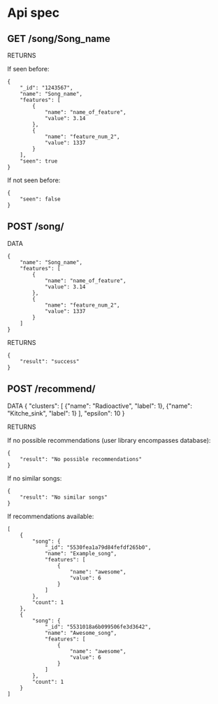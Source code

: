Api spec
========

GET /song/Song_name
-------------------
RETURNS
	
If seen before:

	{
		"_id": "1243567",
		"name": "Song_name",
		"features": [
			{
				"name": "name_of_feature",
				"value": 3.14
			},
			{
				"name": "feature_num_2",
				"value": 1337
			}
		],
		"seen": true
	}

If not seen before:

	{
		"seen": false
	}

POST /song/
-----------
DATA

	{
		"name": "Song_name",
		"features": [
			{
				"name": "name_of_feature",
				"value": 3.14
			},
			{
				"name": "feature_num_2",
				"value": 1337
			}
		]
	}

RETURNS

	{
		"result": "success"
	}

POST /recommend/
----------------
DATA
	{
		"clusters": [
			{"name": "Radioactive", "label": 1},
			{"name": "Kitche_sink", "label": 1}
		],
		"epsilon": 10
	}

RETURNS

If no possible recommendations (user library encompasses database):

	{
		"result": "No possible recommendations"
	}

If no similar songs:

	{
		"result": "No similar songs"
	}

If recommendations available:

	[
	    {
	        "song": {
	            "_id": "5530fea1a79d84fefdf265b0",
	            "name": "Example_song",
	            "features": [
	                {
	                    "name": "awesome",
	                    "value": 6
	                }
	            ]
	        },
	        "count": 1
	    },
	    {
	        "song": {
	            "_id": "5531018a6b099506fe3d3642",
	            "name": "Awesome_song",
	            "features": [
	                {
	                    "name": "awesome",
	                    "value": 6
	                }
	            ]
	        },
	        "count": 1
	    }
    ]
